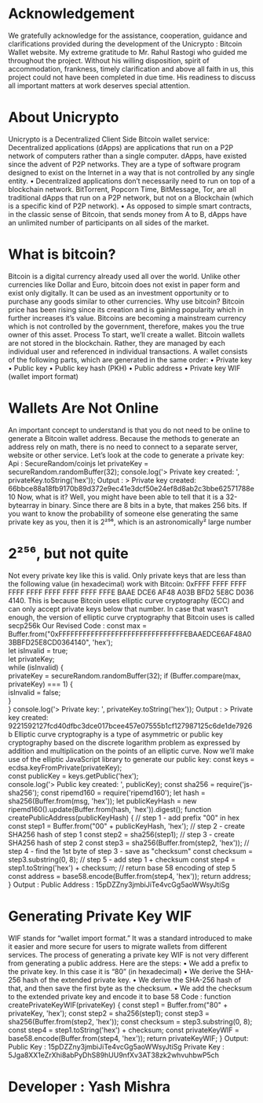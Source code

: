 # Acknowledgement
We gratefully acknowledge for the assistance, cooperation, guidance and clarifications provided during the development of the Unicrypto : Bitcoin Wallet website. My extreme gratitude to Mr. Rahul Rastogi who guided me throughout the project. Without his willing disposition, spirit of accommodation, frankness, timely clarification and above all faith in us, this project could not have been completed in due time. His readiness to discuss all important matters at work deserves special attention.

# About Unicrypto
Unicrypto is a Decentralized Client Side Bitcoin wallet service:
 Decentralized applications (dApps) are applications that run on a P2P network of computers rather than a single computer. dApps, have existed since the advent of P2P networks. They are a type of software program designed to exist on the Internet in a way that is not controlled by any single entity.
•	Decentralized applications don’t necessarily need to run on top of a blockchain network. BitTorrent, Popcorn Time, BitMessage, Tor, are all traditional dApps that run on a P2P network, but not on a Blockchain (which is a specific kind of P2P network).
•	As opposed to simple smart contracts, in the classic sense of Bitcoin, that sends money from A to B, dApps have an unlimited number of participants on all sides of the market.
              
# What is bitcoin?
Bitcoin is a digital currency already used all over the world. Unlike other currencies like Dollar and Euro, bitcoin does not exist in paper form and exist only digitally. It can be used as an investment opportunity or to purchase any goods similar to other currencies.
Why use bitcoin?
Bitcoin price has been rising since its creation and is gaining popularity which in further increases it’s value. Bitcoins are becoming a mainstream currency which is not controlled by the government, therefore, makes you the true owner of this asset.
Process
To start, we’ll create a wallet. Bitcoin wallets are not stored in the blockchain. Rather, they are managed by each individual user and referenced in individual transactions. A wallet consists of the following parts, which are generated in the same order:
•	Private key
•	Public key
•	Public key hash (PKH)
•	Public address
•	Private key WIF (wallet import format)
# Wallets Are Not Online
An important concept to understand is that you do not need to be online to generate a Bitcoin wallet address. Because the methods to generate an address rely on math, there is no need to connect to a separate server, website or other service.
Let’s look at the code to generate a private key:
Api : SecureRandom/coinjs
let privateKey = secureRandom.randomBuffer(32);
console.log('> Private key created: ', privateKey.toString('hex'));
Output : > Private key created:  66bbce88a18fb9170b89d372e9ec41e3dcf50e24ef8d8ab2c3bbe62571788e10
Now, what is it? Well, you might have been able to tell that it is a 32-bytearray in binary. Since there are 8 bits in a byte, that makes 256 bits.
If you want to know the probability of someone else generating the same private key as you, then it is 2²⁵⁶, which is an astronomically² large number

# 2²⁵⁶, but not quite
Not every private key like this is valid. Only private keys that are less than the following value (in hexadecimal) work with Bitcoin: 0xFFFF FFFF FFFF FFFF FFFF FFFF FFFF FFFF FFFE BAAE DCE6 AF48 A03B BFD2 5E8C D036 4140.
This is because Bitcoin uses elliptic curve cryptography (ECC) and can only accept private keys below that number. In case that wasn’t enough, the version of elliptic curve cryptography that Bitcoin uses is called secp256k
Our Revised Code :
const max = Buffer.from("0xFFFFFFFFFFFFFFFFFFFFFFFFFFFFFFFEBAAEDCE6AF48A03BBFD25E8CD0364140", 'hex');  
let isInvalid = true;  
let privateKey;  
while (isInvalid) {    
  privateKey = secureRandom.randomBuffer(32);
  if (Buffer.compare(max, privateKey) === 1) {      
    isInvalid = false;     
  }  
}
console.log('> Private key: ', privateKey.toString('hex'));
Output : > Private key created:  9221592127fcd40dfbc3dce017bcee457e07555b1cf127987125c6de1de7926b
Elliptic curve cryptography is a type of asymmetric or public key cryptography based on the discrete logarithm problem as expressed by addition and multiplication on the points of an elliptic curve.
Now we’ll make use of the elliptic JavaScript library to generate our public key:
const keys = ecdsa.keyFromPrivate(privateKey);  
const publicKey = keys.getPublic('hex');  
console.log('> Public key created: ', publicKey);
const sha256 = require('js-sha256');
const ripemd160 = require('ripemd160');
let hash = sha256(Buffer.from(msg, 'hex'));
let publicKeyHash = new ripemd160().update(Buffer.from(hash, 'hex')).digest();
function createPublicAddress(publicKeyHash) {
  // step 1 - add prefix "00" in hex
  const step1 = Buffer.from("00" + publicKeyHash, 'hex');
  // step 2 - create SHA256 hash of step 1
  const step2 = sha256(step1);
  // step 3 - create SHA256 hash of step 2
  const step3 = sha256(Buffer.from(step2, 'hex'));
  // step 4 - find the 1st byte of step 3 - save as "checksum"
  const checksum = step3.substring(0, 8);
  // step 5 - add step 1 + checksum
  const step4 = step1.toString('hex') + checksum;
  // return base 58 encoding of step 5
  const address = base58.encode(Buffer.from(step4, 'hex'));
  return address;
}
Output : Public Address : 15pDZZny3jmbiJiTe4vcGg5aoWWsyJtiSg
# Generating Private Key WIF
WIF stands for “wallet import format.” It was a standard introduced to make it easier and more secure for users to migrate wallets from different services.
The process of generating a private key WIF is not very different from generating a public address. Here are the steps:
•	We add a prefix to the private key. In this case it is “80” (in hexadecimal)
•	We derive the SHA-256 hash of the extended private key.
•	We derive the SHA-256 hash of that, and then save the first byte as the checksum.
•	We add the checksum to the extended private key and encode it to base 58 
Code : 
function createPrivateKeyWIF(privateKey) {
  const step1 = Buffer.from("80" + privateKey, 'hex');
  const step2 = sha256(step1);
  const step3 = sha256(Buffer.from(step2, 'hex'));
  const checksum = step3.substring(0, 8);
  const step4 = step1.toString('hex') + checksum;
  const privateKeyWIF = base58.encode(Buffer.from(step4, 'hex'));
  return privateKeyWIF;
}
Output:
Public Key : 15pDZZny3jmbiJiTe4vcGg5aoWWsyJtiSg
Private Key : 5Jga8XX1eZrXhi8abPyDhS89hUU9nfXv3AT38zk2whvuhbwP5ch


# Developer : Yash Mishra
